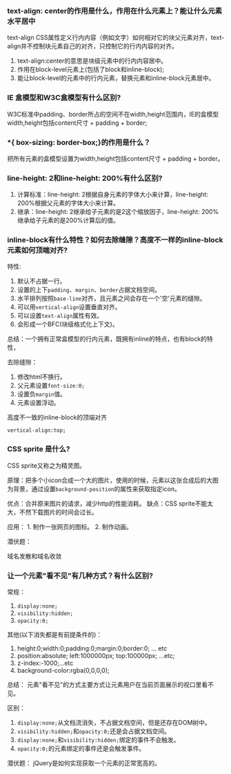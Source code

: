 ### text-align: center的作用是什么，作用在什么元素上？能让什么元素水平居中

text-align CSS属性定义行内内容（例如文字）如何相对它的块父元素对齐，text-align并不控制块元素自己的对齐，只控制它的行内内容的对齐。

1.  text-align:center的意思是块级元素中的行内内容居中。
2.  作用在block-level元素上(包括了block和inline-block);
3.  能让block-level的元素中的行内元素，替换元素和inline-block元素居中。

### IE 盒模型和W3C盒模型有什么区别?

W3C标准中padding、border所占的空间不在width,height范围内，IE的盒模型width,height包括content尺寸 + padding + border;

### *{ box-sizing: border-box;}的作用是什么？

把所有元素的盒模型设置为width,height包括content尺寸 + padding + border。

### line-height: 2和line-height: 200%有什么区别?

1.  计算标准：line-height: 2根据自身元素的字体大小来计算，line-height: 200%根据父元素的字体大小来计算。
2.  继承：line-height: 2继承给子元素的是2这个缩放因子，line-height: 200%继承给子元素的是200%计算后的值。

### inline-block有什么特性？如何去除缝隙？高度不一样的inline-block元素如何顶端对齐?

特性:

1.  默认不占据一行。
2.  设置的上下`padding`、`margin`、`border`占据文档空间。
3.  水平排列按照`base-line`对齐，且元素之间会存在一个'空'元素的缝隙。
4.  可以用`vertical-align`设置垂直对齐。
5.  可以设置`text-align`属性有效。
6.  会形成一个BFC(块级格式化上下文)。

总结：一个拥有正常盒模型的行内元素，既拥有inline的特点，也有block的特性，

去除缝隙：

1.  修改html不换行。
2.  父元素设置`font-size:0;`
3.  设置负`margin`值。
4.  元素设置浮动。

高度不一致的inline-block的顶端对齐

`vertical-align:top;`

### CSS sprite 是什么?

CSS sprite又称之为精灵图。

原理：把多个小icon合成一个大的图片，使用的时候，元素以这张合成后的大图为背景，通过设置`background-position`的属性来获取指定icon。

优点：合并原来图片的请求，减少http的性能消耗。
缺点：CSS sprite不能太大，不然下载图片的时间会过长。

应用：
1\. 制作一张网页的图标。
2\. 制作动画。

潜伏题：

域名发散和域名收敛

### 让一个元素"看不见"有几种方式？有什么区别?

常规：

1.  `display:none;`
2.  `visibility:hidden;`
3.  `opacity:0;`

其他(以下消失都是有前提条件的)：

1.  height:0;width:0;padding:0;margin:0;border:0; ... etc
2.  position:absolute; left:1000000px; top:100000px; ...etc;
3.  z-index:-1000;...etc
4.  background-color:rgba(0,0,0,0);

总结：
元素"看不见"的方式主要方式让元素用户在当前页面展示的视口里看不见。

区别：
1. `display:none;`从文档流消失，不占据文档空间，但是还存在DOM树中。
2. `visibility:hidden;`和`opacity:0;`还是会占据文档空间。
3. `display:none;`和`visibility:hidden;`绑定的事件不会触发。
4. `opacity:0;`的元素绑定的事件还是会触发事件。

潜伏题：
jQuery是如何实现获取一个元素的正常宽高的。